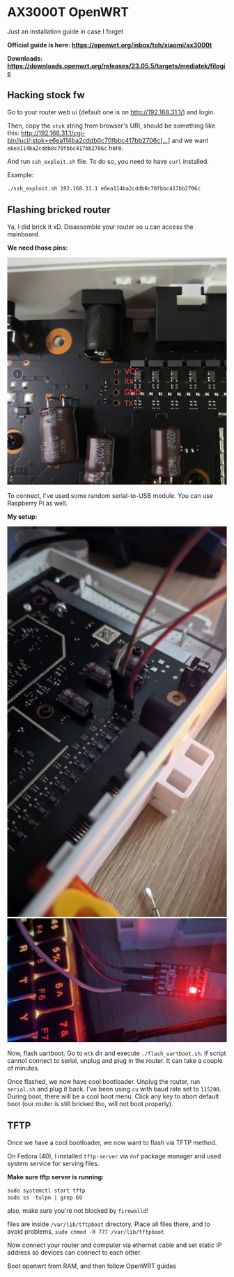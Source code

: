 # AX3000T OpenWRT

Just an installation guide in case I forget


**Official guide is here: https://openwrt.org/inbox/toh/xiaomi/ax3000t**

**Downloads: https://downloads.openwrt.org/releases/23.05.5/targets/mediatek/filogic**


## Hacking stock fw

Go to your router web ui (default one is on http://192.168.31.1/) and login.

Then, copy the `stok` string from browser's URI, should be something like this: http://192.168.31.1/cgi-bin/luci/;stok=e6ea114ba2cddb0c70fbbc417bb2706c[...] and we want `e6ea114ba2cddb0c70fbbc417bb2706c` here.

And run `ssh_exploit.sh` file. To do so, you need to have `curl` installed.

Example:
```
./ssh_exploit.sh 192.168.31.1 e6ea114ba2cddb0c70fbbc417bb2706c
```

## Flashing bricked router

Ya, I did brick it xD. Disassemble your router so u can access the mainboard.

**We need those pins:**

![img1](pic/xiaomi_ax3000t_uart.jpg)

To connect, I've used some random serial-to-USB module. You can use  Raspberry Pi as well.

**My setup:**

![img3](pic/photo_1_2024-09-30_09-40-21.jpg)
![img3](pic/photo_2024-09-30_10-08-26.jpg)


Now, flash uartboot. Go to `mtk` dir and execute `./flash_uartboot.sh`. If script cannot connect to serial, unplug and plug in the router. It can take a couple of minutes.

Once flashed, we now have cool bootloader.
Unplug the router, run `serial.sh` and plug it back. I've been using `cu` with baud rate set to `115200`.
During boot, there will be a cool boot menu. Click any key to abort default boot (our router is still bricked tho, will not boot properly).


## TFTP

Once we have a cool bootloader, we now want to flash via TFTP method.

On Fedora (40), I installed `tftp-server` via `dnf` package manager and used system service for serving files.

**Make sure tftp server is running:**
```
sudo systemctl start tftp
sudo ss -tulpn | grep 69
```
also, make sure you're not blocked by `firewalld`!


files are inside `/var/lib/tftpboot` directory. Place all files there, and to avoid problems, `sudo chmod -R 777 /var/lib/tftpboot`

Now connect your router and computer via ethernet cable and set static IP address so devices can connect to each other.

Boot openwrt from RAM, and then follow OpenWRT guides
